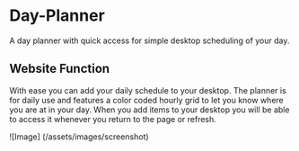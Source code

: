 # Day-Planner
A day planner with quick access for simple desktop scheduling of your day.

## Website Function
With ease you can add your daily schedule to your desktop. The planner is for daily use and features a color coded hourly grid to let you know where you are at in your day.  When you add items to your desktop you will be able to access it whenever you return to the page or refresh.

![Image] (/assets/images/screenshot)